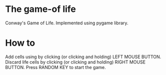 # The game-of life
Conway's Game of Life. Implemented using pygame library.

# How to
Add cells using by clicking (or clicking and holding) LEFT MOUSE BUTTON.
Discard life cells by clicking (or clicking and holding) RIGHT MOUSE BUTTON.
Press RANDOM KEY to start the game.
